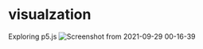 # visualzation
Exploring p5.js
![Screenshot from 2021-09-29 00-16-39](https://user-images.githubusercontent.com/63910744/135148044-4fcdcd38-2b53-4151-8d2c-caa1068c3eee.png)
